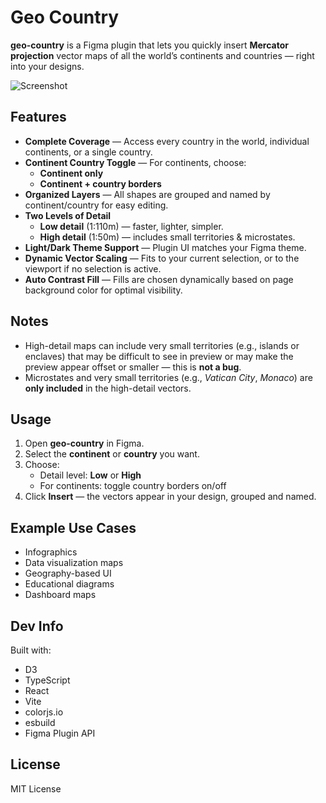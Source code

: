# Geo Country

**geo-country** is a Figma plugin that lets you quickly insert **Mercator projection** vector maps of all the world’s continents and countries — right into your designs.

![Screenshot](geo-country-cover.png)

## Features

- **Complete Coverage** — Access every country in the world, individual continents, or a single country.
- **Continent Country Toggle** — For continents, choose:
  - **Continent only**
  - **Continent + country borders**
- **Organized Layers** — All shapes are grouped and named by continent/country for easy editing.
- **Two Levels of Detail**
  - **Low detail** (1:110m) — faster, lighter, simpler.
  - **High detail** (1:50m) — includes small territories & microstates.
- **Light/Dark Theme Support** — Plugin UI matches your Figma theme.
- **Dynamic Vector Scaling** — Fits to your current selection, or to the viewport if no selection is active.
- **Auto Contrast Fill** — Fills are chosen dynamically based on page background color for optimal visibility.

## Notes

- High-detail maps can include very small territories (e.g., islands or enclaves) that may be difficult to see in preview or may make the preview appear offset or smaller — this is **not a bug**.
- Microstates and very small territories (e.g., *Vatican City*, *Monaco*) are **only included** in the high-detail vectors.

## Usage

1. Open **geo-country** in Figma.
2. Select the **continent** or **country** you want.
3. Choose:
   - Detail level: **Low** or **High**
   - For continents: toggle country borders on/off
4. Click **Insert** — the vectors appear in your design, grouped and named.

## Example Use Cases

- Infographics
- Data visualization maps
- Geography-based UI
- Educational diagrams
- Dashboard maps

## Dev Info

Built with:

- D3
- TypeScript
- React
- Vite
- colorjs.io
- esbuild
- Figma Plugin API

## License

MIT License
